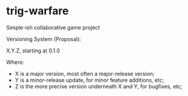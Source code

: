 trig-warfare
============

Simple-ish collaborative game project

Versioning System (Proposal):

X.Y.Z, starting at 0.1.0

Where:
- X is a major version, most often a major-release version;
- Y is a minor-release update, for minor feature additions, etc;
- Z is the more precise version underneath X and Y, for bugfixes, etc;


